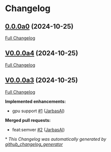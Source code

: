 # Changelog

## [0.0.0a0](https://github.com/TigreGotico/ovos-solver-gguf-plugin/tree/0.0.0a0) (2024-10-25)

[Full Changelog](https://github.com/TigreGotico/ovos-solver-gguf-plugin/compare/V0.0.0a4...0.0.0a0)

## [V0.0.0a4](https://github.com/TigreGotico/ovos-solver-gguf-plugin/tree/V0.0.0a4) (2024-10-25)

[Full Changelog](https://github.com/TigreGotico/ovos-solver-gguf-plugin/compare/V0.0.0a3...V0.0.0a4)

## [V0.0.0a3](https://github.com/TigreGotico/ovos-solver-gguf-plugin/tree/V0.0.0a3) (2024-10-25)

[Full Changelog](https://github.com/TigreGotico/ovos-solver-gguf-plugin/compare/a9c8d8d311a0cc1a014a40ed540b86a47b78eb87...V0.0.0a3)

**Implemented enhancements:**

- gpu support [\#1](https://github.com/TigreGotico/ovos-solver-gguf-plugin/pull/1) ([JarbasAl](https://github.com/JarbasAl))

**Merged pull requests:**

- feat:semver [\#2](https://github.com/TigreGotico/ovos-solver-gguf-plugin/pull/2) ([JarbasAl](https://github.com/JarbasAl))



\* *This Changelog was automatically generated by [github_changelog_generator](https://github.com/github-changelog-generator/github-changelog-generator)*
